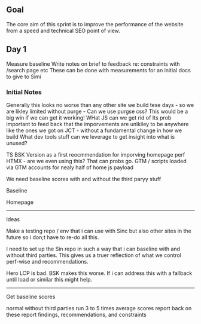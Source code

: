 

## Goal
The core aim of this sprint is to improve the performance of the website from a speed and technical SEO point of view.

## Day 1

Measure baseline
Write notes on brief to feedback re: constraints with /search page etc
These can be done with measurements for an initial docs to give to Simi

### Initial Notes

Generally this looks no worse than any other site we build tese days - so we are likley limited without purge - 
Can we use purgse css? This would be a big win if we can get it working!
WHat JS can we get rid of
Its prob important to feed back that the imporvements are unlkiley to be anywhere like the ones we got on JCT - without a fundamental change in how we build
What dev tools stuff can we leverage to get insight into what is unused? 

TS BSK Version as a first reocmmendation for imporving homepage perf
HTMX - are we even using this? That can probs go.
GTM / scripts loaded via GTM accounts for nealy half of home js payload

We need baseline scores with and without the third paryy stuff

Baseline

Homepage 



---
Ideas 

Make a testing repo / env that i can use with Sinc but also other sites in the future so i don;t have to re-do all this.

I need to set up the Sin repo in such a way that i can baseline with and without third parties.
This gives us a truer reflection of what we control perf-wise and recommendations. 

Hero LCP is bad. BSK makes this worse. If i can address this with a fallback until load or similar this might help.



---

Get baseline scores 

normal 
without third parties 
run 3 to 5 times 
average scores
report back on these
report findings, recommendations, and constraints

